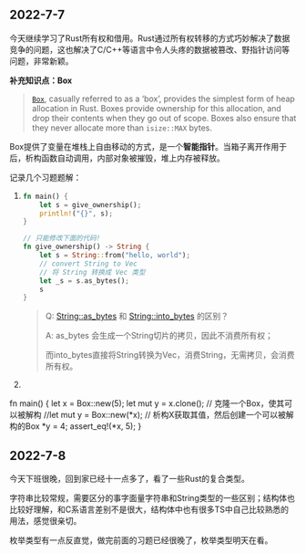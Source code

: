 ## 2022-7-7

今天继续学习了Rust所有权和借用。Rust通过所有权转移的方式巧妙解决了数据竞争的问题，这也解决了C/C++等语言中令人头疼的数据被篡改、野指针访问等问题，非常新颖。

**补充知识点：Box**

> [`Box`](https://doc.rust-lang.org/std/boxed/struct.Box.html), casually referred to as a ‘box’, provides the simplest form of heap allocation in Rust. Boxes provide ownership for this allocation, and drop their contents when they go out of scope. Boxes also ensure that they never allocate more than `isize::MAX` bytes.

Box提供了变量在堆栈上自由移动的方式，是一个**智能指针**。当箱子离开作用于后，析构函数自动调用，内部对象被摧毁，堆上内存被释放。

记录几个习题题解：

1. ```Rust
   fn main() {
       let s = give_ownership();
       println!("{}", s);
   }
   
   // 只能修改下面的代码!
   fn give_ownership() -> String {
       let s = String::from("hello, world");
       // convert String to Vec
       // 将 String 转换成 Vec 类型
       let _s = s.as_bytes();
       s
   }
   ```
   
   > Q: [String::as_bytes](https://doc.rust-lang.org/src/alloc/string.rs.html#1246) 和 [String::into_bytes](https://doc.rust-lang.org/src/alloc/string.rs.html#865) 的区别？
   >
   > A:  as_bytes 会生成一个String切片的拷贝，因此不消费所有权；
   >
   > ​	而into_bytes直接将String转换为Vec，消费String，无需拷贝，会消费所有权。
   
2. ```Rust
fn main() {
    let x = Box::new(5);
    let mut y = x.clone();      // 克隆一个Box，使其可以被解构
    //let mut y = Box::new(*x);      // 析构X获取其值，然后创建一个可以被解构的Box
    *y = 4;
    assert_eq!(*x, 5);
}

## 2022-7-8

今天下班很晚，回到家已经十一点多了，看了一些Rust的复合类型。

字符串比较常规，需要区分的事字面量字符串和String类型的一些区别；结构体也比较好理解，和C系语言差别不是很大，结构体中也有很多TS中自己比较熟悉的用法，感觉很亲切。

枚举类型有一点反直觉，做完前面的习题已经很晚了，枚举类型明天在看。
